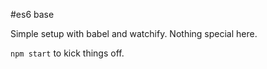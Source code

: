 #es6 base

Simple setup with babel and watchify. Nothing special here.

`npm start` to kick things off.
